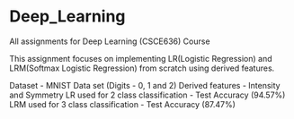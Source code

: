 # Deep_Learning
 All assignments for Deep Learning (CSCE636) Course


This assignment focuses on implementing LR(Logistic Regression) and LRM(Softmax  Logistic Regression) from scratch using derived features.

Dataset - MNIST Data set (Digits - 0, 1 and 2)
Derived features - Intensity and Symmetry
LR used for 2 class classification - Test Accuracy (94.57%)
LRM used for 3 class classification - Test Accuracy (87.47%)
